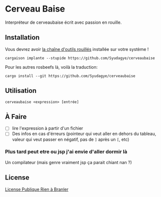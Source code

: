 # Cerveau Baise

Interpréteur de cerveaubaise écrit avec passion en rouille.

## Installation

Vous devrez avoir [la chaîne d'outils rouillés](https://www.rust-lang.org/tools/install) installée sur votre système !

```
cargaison implante --stupide https://github.com/Syudagye/cerveaubaise
```

Pour les autres rosbeefs là, voilà la traduction:

```
cargo install --git https://github.com/Syudagye/cerveaubaise
```

## Utilisation

```
cerveaubaise <expression> [entrée]
```

## À Faire

- [ ] lire l'expression à partir d'un fichier
- [ ] Des infos en cas d'érreurs (pointeur qui veut aller en dehors du tableau, valeur qui veut passer en négatif, pas de `]` après un `[`, etc)

### Plus tard peut etre ou jsp j'ai envie d'aller dormir là

Un compilateur (mais genre vraiment jsp ça parait chiant nan ?)

## License

[License Publique Rien à Branler](http://sam.zoy.org/lprab/)
